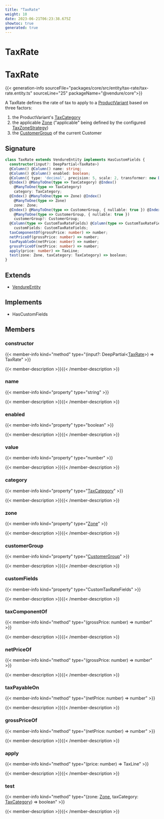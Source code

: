```yaml
---
title: "TaxRate"
weight: 10
date: 2023-06-21T06:23:38.675Z
showtoc: true
generated: true
---
```

<!-- This file was generated from the Vendure source. Do not modify. Instead, re-run the "docs:build" script -->

# TaxRate
<div class="symbol">


# TaxRate

{{< generation-info sourceFile="packages/core/src/entity/tax-rate/tax-rate.entity.ts" sourceLine="25" packageName="@vendure/core">}}

A TaxRate defines the rate of tax to apply to a <a href='/typescript-api/entities/product-variant#productvariant'>ProductVariant</a> based on three factors:

1. the ProductVariant's <a href='/typescript-api/entities/tax-category#taxcategory'>TaxCategory</a>
2. the applicable <a href='/typescript-api/entities/zone#zone'>Zone</a> ("applicable" being defined by the configured <a href='/typescript-api/tax/tax-zone-strategy#taxzonestrategy'>TaxZoneStrategy</a>)
3. the <a href='/typescript-api/entities/customer-group#customergroup'>CustomerGroup</a> of the current Customer

## Signature

```TypeScript
class TaxRate extends VendureEntity implements HasCustomFields {
  constructor(input?: DeepPartial<TaxRate>)
  @Column() @Column() name: string;
  @Column() @Column() enabled: boolean;
  @Column({ type: 'decimal', precision: 5, scale: 2, transformer: new DecimalTransformer() }) @Column({ type: 'decimal', precision: 5, scale: 2, transformer: new DecimalTransformer() }) value: number;
  @Index() @ManyToOne(type => TaxCategory) @Index()
    @ManyToOne(type => TaxCategory)
    category: TaxCategory;
  @Index() @ManyToOne(type => Zone) @Index()
    @ManyToOne(type => Zone)
    zone: Zone;
  @Index() @ManyToOne(type => CustomerGroup, { nullable: true }) @Index()
    @ManyToOne(type => CustomerGroup, { nullable: true })
    customerGroup?: CustomerGroup;
  @Column(type => CustomTaxRateFields) @Column(type => CustomTaxRateFields)
    customFields: CustomTaxRateFields;
  taxComponentOf(grossPrice: number) => number;
  netPriceOf(grossPrice: number) => number;
  taxPayableOn(netPrice: number) => number;
  grossPriceOf(netPrice: number) => number;
  apply(price: number) => TaxLine;
  test(zone: Zone, taxCategory: TaxCategory) => boolean;
}
```
## Extends

 * <a href='/typescript-api/entities/vendure-entity#vendureentity'>VendureEntity</a>


## Implements

 * HasCustomFields


## Members

### constructor

{{< member-info kind="method" type="(input?: DeepPartial&#60;<a href='/typescript-api/entities/tax-rate#taxrate'>TaxRate</a>&#62;) => TaxRate"  >}}

{{< member-description >}}{{< /member-description >}}

### name

{{< member-info kind="property" type="string"  >}}

{{< member-description >}}{{< /member-description >}}

### enabled

{{< member-info kind="property" type="boolean"  >}}

{{< member-description >}}{{< /member-description >}}

### value

{{< member-info kind="property" type="number"  >}}

{{< member-description >}}{{< /member-description >}}

### category

{{< member-info kind="property" type="<a href='/typescript-api/entities/tax-category#taxcategory'>TaxCategory</a>"  >}}

{{< member-description >}}{{< /member-description >}}

### zone

{{< member-info kind="property" type="<a href='/typescript-api/entities/zone#zone'>Zone</a>"  >}}

{{< member-description >}}{{< /member-description >}}

### customerGroup

{{< member-info kind="property" type="<a href='/typescript-api/entities/customer-group#customergroup'>CustomerGroup</a>"  >}}

{{< member-description >}}{{< /member-description >}}

### customFields

{{< member-info kind="property" type="CustomTaxRateFields"  >}}

{{< member-description >}}{{< /member-description >}}

### taxComponentOf

{{< member-info kind="method" type="(grossPrice: number) => number"  >}}

{{< member-description >}}{{< /member-description >}}

### netPriceOf

{{< member-info kind="method" type="(grossPrice: number) => number"  >}}

{{< member-description >}}{{< /member-description >}}

### taxPayableOn

{{< member-info kind="method" type="(netPrice: number) => number"  >}}

{{< member-description >}}{{< /member-description >}}

### grossPriceOf

{{< member-info kind="method" type="(netPrice: number) => number"  >}}

{{< member-description >}}{{< /member-description >}}

### apply

{{< member-info kind="method" type="(price: number) => TaxLine"  >}}

{{< member-description >}}{{< /member-description >}}

### test

{{< member-info kind="method" type="(zone: <a href='/typescript-api/entities/zone#zone'>Zone</a>, taxCategory: <a href='/typescript-api/entities/tax-category#taxcategory'>TaxCategory</a>) => boolean"  >}}

{{< member-description >}}{{< /member-description >}}


</div>
